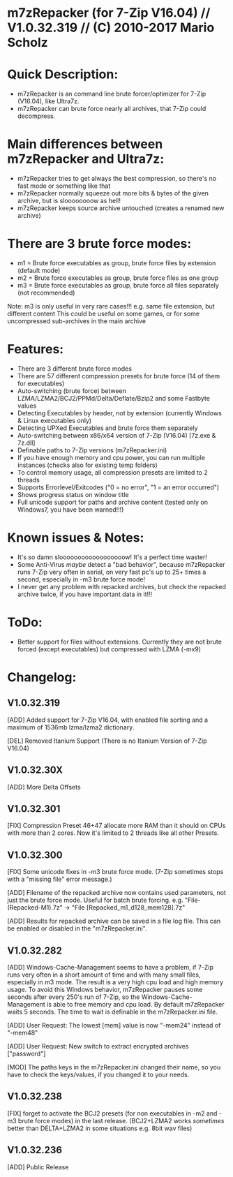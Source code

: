 
m7zRepacker (for 7-Zip V16.04) // V1.0.32.319 // (C) 2010-2017 Mario Scholz
================================================================================

Quick Description:
==================
- m7zRepacker is an command line brute forcer/optimizer for 7-Zip (V16.04), like Ultra7z.
- m7zRepacker can brute force nearly all archives, that 7-Zip could decompress.


Main differences between m7zRepacker and Ultra7z:
=================================================
- m7zRepacker tries to get always the best compression, so there's no fast mode or something like that
- m7zRepacker normally squeeze out more bits & bytes of the given archive, but is sloooooooow as hell!
- m7zRepacker keeps source archive untouched (creates a renamed new archive)


There are 3 brute force modes:
==============================
- m1 = Brute force executables as group, brute force files by extension (default mode)
- m2 = Brute force executables as group, brute force files as one group
- m3 = Brute force executables as group, brute force all files separately (not recommended)

Note: m3 is only useful in very rare cases!!! e.g. same file extension, but different content
      This could be useful on some games, or for some uncompressed sub-archives in the main archive


Features:
=========
- There are 3 different brute force modes
- There are 57 different compression presets for brute force (14 of them for executables)
- Auto-switching (brute force) between LZMA/LZMA2/BCJ2/PPMd/Delta/Deflate/Bzip2 and some Fastbyte values
- Detecting Executables by header, not by extension (currently Windows & Linux executables only)
- Detecting UPXed Executables and brute force them separately
- Auto-switching between x86/x64 version of 7-Zip (V16.04) [7z.exe & 7z.dll]
- Definable paths to 7-Zip versions (m7zRepacker.ini)
- If you have enough memory and cpu power, you can run multiple instances (checks also for existing temp folders)
- To control memory usage, all compression presets are limited to 2 threads
- Supports Errorlevel/Exitcodes ("0 = no error", "1 = an error occurred")
- Shows progress status on window title
- Full unicode support for paths and archive content (tested only on Windows7, you have been warned!!!)


Known issues & Notes:
=====================
- It's so damn sloooooooooooooooooow! It's a perfect time waster!
- Some Anti-Virus *maybe* detect a "bad behavior", because m7zRepacker runs 7-Zip very often in serial,
  on very fast pc's up to 25+ times a second, especially in -m3 brute force mode!
- I never get any problem with repacked archives, but check the repacked archive twice, if you have
  important data in it!!!


ToDo:
=====
- Better support for files without extensions. Currently they are not brute forced (except executables) but compressed with LZMA (-mx9)


Changelog:
==========

V1.0.32.319 
-----------
[ADD] Added support for 7-Zip V16.04, with enabled file sorting and a maximum of
      1536mb lzma/lzma2 dictionary.

[DEL] Removed Itanium Support (There is no Itanium Version of 7-Zip V16.04)
      


V1.0.32.30X
-----------
[ADD] More Delta Offsets

  
V1.0.32.301
-----------
[FIX] Compression Preset 46+47 allocate more RAM than it should on CPUs with
      more than 2 cores. Now it's limited to 2 threads like all other Presets.


V1.0.32.300
-----------
[FIX] Some unicode fixes in -m3 brute force mode. (7-Zip sometimes stops with a 
      "missing file" error message.)

[ADD] Filename of the repacked archive now contains used parameters, not just
      the brute force mode. Useful for batch brute forcing.
      e.g. "File-(Repacked-M1).7z"  ->  "File [Repacked_m1_d128_mem128].7z"

[ADD] Results for repacked archive can be saved in a file log file. This can
      be enabled or disabled in the "m7zRepacker.ini".


V1.0.32.282
-----------
[ADD] Windows-Cache-Management seems to have a problem, if 7-Zip runs very
      often in a short amount of time and with many small files, especially in
      m3 mode. The result is a very high cpu load and high memory usage. To
      avoid this Windows behavior, m7zRepacker pauses some seconds after every
      250's run of 7-Zip, so the Windows-Cache-Management is able to free memory
      and cpu load. By default m7zRepacker waits 5 seconds. The time to wait is
      definable in the m7zRepacker.ini file.

[ADD] User Request: The lowest [mem] value is now "-mem24" instead of "-mem48"

[ADD] User Request: New switch to extract encrypted archives ["password"]

[MOD] The paths keys in the m7zRepacker.ini changed their name, so you have to
      check the keys/values, if you changed it to your needs.


V1.0.32.238
-----------
[FIX] forget to activate the BCJ2 presets (for non executables in -m2 and -m3
      brute force modes) in the last release. (BCJ2+LZMA2 works *sometimes*
      better than DELTA+LZMA2 in some situations e.g. 8bit wav files)


V1.0.32.236
-----------
[ADD] Public Release
